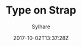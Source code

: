---
title: "Type on Strap"
github: https://github.com/Sylhare/Type-on-Strap
demo: https://sylhare.github.io/Type-on-Strap/
author: Sylhare
ssg:
  - Jekyll
cms:
  - No Cms
date: 2017-10-02T13:37:28Z
github_branch: master
---